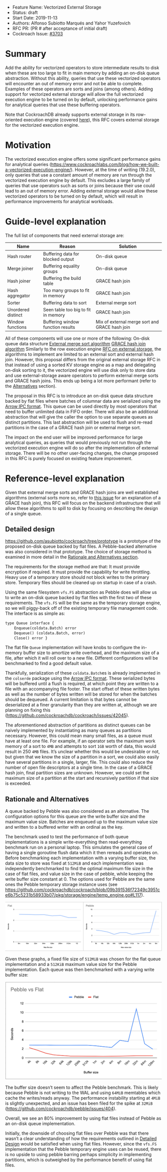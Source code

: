 - Feature Name: Vectorized External Storage
- Status: draft
- Start Date: 2019-11-13
- Authors: Alfonso Subiotto Marqués and Yahor Yuzefovich
- RFC PR: (PR # after acceptance of initial draft)
- Cockroach Issue: [#3703](https://github.com/cockroachdb/cockroach/issues/37303)

# Summary

Add the ability for vectorized operators to store intermediate results
to disk when these are too large to fit in main memory by adding an
on-disk queue abstraction. Without this ability, queries that use these
vectorized operators will encounter an out of memory error and not be
able to complete. Examples of these operators are sorts and joins (among
others). Adding support for vectorized external storage will allow the
full vectorized execution engine to be turned on by default, unlocking
performance gains for analytical queries that use these buffering operators.

Note that CockroachDB already supports external
storage in its row-oriented execution engine (covered
[here](https://github.com/cockroachdb/cockroach/blob/master/docs/RFCS/20170522_external_storage.md)),
this RFC covers external storage for the vectorized execution engine.

# Motivation

The vectorized execution engine offers some
significant performance gains for analytical queries
(https://www.cockroachlabs.com/blog/how-we-built-a-vectorized-execution-engine/).
However, at the time of writing (19.2.0), only queries that use a constant
amount of memory are run through the vectorized execution engine by
default. This excludes a large family of queries that use operators such as sorts
or joins because their use could lead to an out of memory error. Adding external
storage would allow these vectorized operators to be turned on by default,
which will result in performance improvements for analytical workloads.

# Guide-level explanation

The full list of components that need external storage are:

| Name | Reason | Solution |
|---|---|---|
| Hash router | Buffering data for blocked output | On-disk queue |
| Merge joiner | Buffering equality groups | On-disk queue |
| Hash joiner | Buffering the build table | GRACE hash join |
| Hash aggregator | Too many groups to fit in memory | GRACE hash join |
| Sorter | Buffering data to sort | External merge sort |
| Unordered distinct | Seen table too big to fit in memory | GRACE hash join |
| Window functions | Buffering window function results | Mix of external merge sort and GRACE hash join |

All of these components will use one or more of the
following: On-disk queue data structure [External merge sort
algorithm](https://en.wikipedia.org/wiki/External_sorting#External_merge_sort)
[GRACE hash join
algorithm](https://en.wikipedia.org/wiki/Hash_join#Grace_hash_join)
Similarly to the row execution engine [RFC on external
storage](https://github.com/cockroachdb/cockroach/blob/master/docs/RFCS/20170522_external_storage.md#detailed-requirements),
the algorithms to implement are limited to an external sort and external hash join.
However, this
proposal differs from the original external storage RFC in that instead of using a
sorted KV storage engine as a map and delegating
on-disk sorting to it, the vectorized engine will use disk only to store data and
use external-storage aware operators to perform external merge
sorts and GRACE hash joins. This ends up being a lot more performant
(refer to the [Alternatives](#rationale-and-alternatives) section).

The proposal in this RFC is to introduce an on-disk queue data structure
backed by flat files where batches of columnar data are serialized
using the [Arrow IPC format](https://arrow.apache.org/docs/ipc.html).
This queue can be used directly by most operators that need to buffer
unlimited data in FIFO order. There will also be an additional abstraction
that will give the caller the option to use separate queues as distinct
partitions. This last abstraction will be used to flush and re-read
partitions in the case of a GRACE hash join or external merge sort.

The impact on the end user will be improved performance for large
analytical queries, as queries that would previously not run through
the vectorized execution engine will do so after the implementation of
external storage. There will be no other user-facing changes, the change
proposed in this RFC is purely focused on existing feature improvement.

# Reference-level explanation

Given that external merge sorts and GRACE hash joins are well
established algorithms (external sorts more so, refer to [this
issue](https://github.com/cockroachdb/cockroach/issues/24582) for
an explanation of a GRACE hash join), this RFC will focus on the
backend infrastructure that will allow these algorithms to spill
to disk by focusing on describing the design of a single queue.

## Detailed design

https://github.com/asubiotto/cockroach/tree/prototype is a
prototype of the proposed on-disk queue backed by flat files. A
Pebble-backed alternative was also considered in that prototype.
The choice of storage method is examined in more detail in the
[Rationale and Alternatives section](#rationale-and-alternatives).

The requirements for the storage method are that: It must provide encryption
if required. It must provide the capability for write throttling. Heavy
use of a temporary store should not block writes to the primary store.
Temporary files should be cleaned up on startup in case of a crash.

Using the same filesystem `vfs.FS` abstraction as Pebble does will
allow us to write an on-disk queue backed by flat files with the
first two of these requirements. The `vfs.FS` will be the same as the
temporary storage engine, so we will piggy-back off of the existing
temporary file management code. The interface is as simple as:

```
type Queue interface {
    Enqueue(coldata.Batch) error
    Dequeue() (coldata.Batch, error)
    Close() error }
```

The flat file `Queue` implementation will have knobs to configure
the in-memory buffer size to amortize write overhead, and the maximum
size of a file, after which it will roll over to a new file. Different
configurations will be benchmarked to find a good default value.

Thankfully, serialization of these `coldata.Batch`es is already
implemented in the `colserde` package using the [Arrow IPC
format](https://arrow.apache.org/docs/ipc.html). These serialized bytes will
be buffered until a flush is required, at which point they are written to a
file with an accompanying file footer. The start offset of these written bytes
as well as the number of bytes written will be stored for when the batches
should be dequeued. A current limitation is that bytes cannot be deserialized
at a finer granularity than they are written at, although we are planning
on fixing this (https://github.com/cockroachdb/cockroach/issues/42045).

The aforementioned abstraction of partitions as distinct queues can be naively
implemented by instantiating as many queues as partitions necessary. However,
this could mean many small files, as a queue must have at least one file.
For example, if an operator sets the maximum work memory of a sort to `4MB`
and attempts to sort `1GB` worth of data, this would result in 250 `4MB`
files. It’s unclear whether this would be undesirable or not, but given that
we know the size of a partition in a sort, we could also easily have several
partitions in a single, larger, file. This could also reduce the number of
open file descriptors at a single time. In the case of a GRACE hash join,
final partition sizes are unknown. However, we could set the maximum size of
a partition at the start and recursively partition if that size is exceeded.

## Rationale and Alternatives

A queue backed by Pebble was also considered as an alternative. The
configuration options for this queue are the write buffer size and
the maximum value size. Batches are enqueued up to the maximum value
size and written to a buffered writer with an ordinal as the key.

The benchmark used to test the performance of both queue implementations is
a simple write-everything then read-everything benchmark run on a personal
laptop. This simulates the general case of having a single goroutine flush data
which it then rereads and operates on. Before benchmarking each implementation
with a varying buffer size, the data size to store was fixed at `512MiB`
and each implementation was independently benchmarked to find the optimal
maximum file size in the case of flat files, and value size in the case of
pebble, while keeping the write buffer size constant at 0. The options used
for Pebble are the same ones the Pebble temporary storage instance uses (see
https://github.com/cockroachdb/cockroach/blob/09b391536f72349c3951ce6b75c5231b58933b07/pkg/storage/engine/temp_engine.go#L117).

![Find](images/vectorized_external_storage1.png?raw=true "Find")

Given these graphs, a fixed file size of `512MiB` was chosen for the flat queue
implementation and a `512KiB` maximum value size for the Pebble implementation.
Each queue was then benchmarked with a varying write buffer size:

![Compare](images/vectorized_external_storage2.png?raw=true "Compare")

The buffer size doesn’t seem to affect the Pebble benchmark. This is likely
because Pebble is not writing to the WAL and using `64MiB` memtables
which cache the writes/reads anyway. The performance instability starting
at `4MiB` is slightly unexpected, and an issue has been filed for the
spike at `32MiB` (https://github.com/cockroachdb/pebble/issues/404).

Overall, we see an 80% improvement by using flat files
instead of Pebble as an on-disk queue implementation.

Initially, the downside of choosing flat files over Pebble was that
there wasn’t a clear understanding of how the requirements outlined
in [Detailed Design](#detailed-design) would be satisfied when using
flat files. However, since the `vfs.FS` implementation that the
Pebble temporary engine uses can be reused, there is no upside to
using pebble barring perhaps simplicity in implementing partitions,
which is outweighed by the performance benefit of using flat files.



